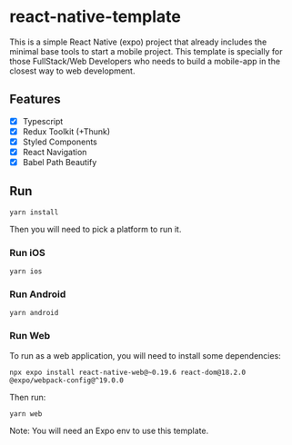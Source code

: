 # react-native-template
This is a simple React Native (expo) project that already includes the minimal base tools to start a mobile project. 
This template is specially for those FullStack/Web Developers who needs to build a mobile-app in the closest way to web development.

## Features
- [x] Typescript
- [x] Redux Toolkit (+Thunk)
- [x] Styled Components
- [x] React Navigation
- [x] Babel Path Beautify

## Run
```
yarn install
```
Then you will need to pick a platform to run it.

### Run iOS
```
yarn ios
```

### Run Android
```
yarn android
```

### Run Web
To run as a web application, you will need to install some dependencies:
```
npx expo install react-native-web@~0.19.6 react-dom@18.2.0 @expo/webpack-config@^19.0.0
```
Then run:
```
yarn web
```

Note: You will need an Expo env to use this template.
